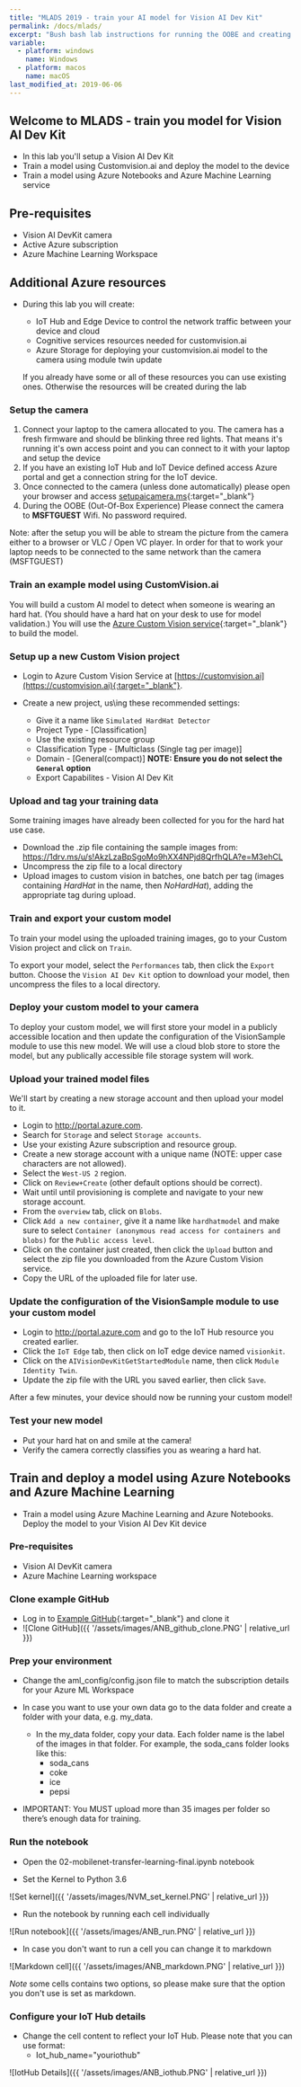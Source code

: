 ```yaml
---
title: "MLADS 2019 - train your AI model for Vision AI Dev Kit"
permalink: /docs/mlads/
excerpt: "Bush bash lab instructions for running the OOBE and creating a customvision.ai model"
variable:
  - platform: windows
    name: Windows
  - platform: macos
    name: macOS
last_modified_at: 2019-06-06
---
```


## Welcome to MLADS - train you model for Vision AI Dev Kit

- In this lab you'll setup a Vision AI Dev Kit
- Train a model using Customvision.ai and deploy the model to the device
- Train a model using Azure Notebooks and Azure Machine Learning service

## Pre-requisites

- Vision AI DevKit camera
- Active Azure subscription
- Azure Machine Learning Workspace

## Additional Azure resources
- During this lab you will create:
  - IoT Hub and Edge Device to control the network traffic between your device and cloud
  - Cognitive services resources needed for customvision.ai
  - Azure Storage for deploying your customvision.ai model to the camera using module twin update
  
  If you already have some or all of these resources you can use existing ones. Otherwise the resources will be created during the lab

### Setup the camera

1. Connect your laptop to the camera allocated to you. The camera has a fresh firmware and should be blinking three red lights. That means it's running it's own access point and you can connect to it with your laptop and setup the device
2. If you have an existing IoT Hub and IoT Device defined access Azure portal and get a connection string for the IoT device.
3. Once connected to the camera (unless done automatically) please open your browser and access [setupaicamera.ms](https://setupaicamera.ms){:target="_blank"}
4. During the OOBE (Out-Of-Box Experience) Please connect the camera to **MSFTGUEST** Wifi. No password required.

Note: after the setup you will be able to stream the picture from the camera either to a browser or VLC / Open VC player. In order for that to work your laptop needs to be connected to the same network than the camera (MSFTGUEST) 

### Train an example model using CustomVision.ai

You will build a custom AI model to detect when someone is wearing an hard hat. (You should have a hard hat on your desk to use for model validation.) You will use the [Azure Custom Vision service](https://customvision.ai){:target="_blank"} to build the model.

### Setup up a new Custom Vision project
- Login to Azure Custom Vision Service at [https://customvision.ai](https://customvision.ai){:target="_blank"}.

- Create a new project, us\ing these recommended settings:
    - Give it a name like `Simulated HardHat Detector`
    - Project Type - [Classification]
    - Use the existing resource group
    - Classification Type - [Multiclass (Single tag per image)]
    - Domain - [General(compact)] **NOTE: Ensure you do not select the `General` option**
    - Export Capabilites - Vision AI Dev Kit

### Upload and tag your training data
Some training images have already been collected for you for the hard hat use case.

- Download the .zip file containing the sample images from: <a href="https://1drv.ms/u/s!AkzLzaBpSgoMo9hXX4NPjd8QrfhQLA?e=M3ehCL" target="blank">https://1drv.ms/u/s!AkzLzaBpSgoMo9hXX4NPjd8QrfhQLA?e=M3ehCL</a>
- Uncompress the zip file to a local directory
- Upload images to custom vision in batches, one batch per tag (images containing *HardHat* in the name, then *NoHardHat*), adding the appropriate tag during upload.

### Train and export your custom model

To train your model using the uploaded training images, go to your Custom Vision project and click on `Train`.

To export your model, select the `Performances` tab, then click the `Export` button. Choose the `Vision AI Dev Kit` option to download your model, then  uncompress the files to a local directory.

### Deploy your custom model to your camera

To deploy your custom model, we will first store your model in a publicly accessible location and then update the configuration of the VisionSample module to use this new model. We will use a cloud blob store to store the model, but any publically accessible file storage system will work.

### Upload your trained model files

We'll start by creating a new storage account and then upload your model to it.

- Login to <a href="http://portal.azure.com" target="blank">http://portal.azure.com</a>.
- Search for `Storage` and select `Storage accounts`.
- Use your existing Azure subscription and resource group.
- Create a new storage account with a unique name (NOTE: upper case characters are not allowed).
- Select the `West-US 2` region.
- Click on `Review+Create` (other default options should be correct).
- Wait until until provisioning is complete and navigate to your new storage account.
- From the `overview` tab, click on `Blobs`.
- Click `Add a new container`, give it a name like `hardhatmodel` and make sure to select `Container (anonymous read access for containers and blobs)` for the `Public access level`.
- Click on the container just created, then click  the `Upload` button and select the zip file you downloaded from the Azure Custom Vision service.
- Copy the URL of the uploaded file for later use.

### Update the configuration of the VisionSample module to use your custom model

- Login to <a href="http://portal.azure.com" target="blank">http://portal.azure.com</a> and go to the IoT Hub resource you created earlier.
- Click the `IoT Edge` tab, then click on IoT edge  device named `visionkit`.
- Click on the `AIVisionDevKitGetStartedModule`  name, then click `Module Identity Twin`.
- Update the zip file with the URL you saved earlier, then click `Save`.

After a few minutes, your device should now be running your custom model!

### Test your new model

- Put your hard hat on and smile at the camera!
- Verify the camera correctly classifies you as wearing a hard hat.

## Train and deploy a model using Azure Notebooks and Azure Machine Learning

* Train a model using Azure Machine Learning and Azure Notebooks. Deploy the model to your Vision AI Dev Kit device

### Pre-requisites

* Vision AI DevKit camera
* Azure Machine Learning workspace

### Clone example GitHub

* Log in to [Example GitHub](https://notebooks.azure.com/tedway/projects/vision-ai-dev-kit ){:target="_blank"} and clone it
* ![Clone GitHub]({{ '/assets/images/ANB_github_clone.PNG' | relative_url }})

### Prep your environment

* Change the aml_config/config.json file to match the subscription details for your Azure ML Workspace
* In case you want to use your own data go to the data folder and create a folder with your data, e.g. my_data. 
  * In the my_data folder, copy your data.  Each folder name is the label of the images in that folder.  For example, the soda_cans folder looks like this:  
    * soda_cans 
    * coke 
    * ice 
    * pepsi 

* IMPORTANT: You MUST upload more than 35 images per folder so there’s enough data for training. 

### Run the notebook

* Open the 02-mobilenet-transfer-learning-final.ipynb notebook 

* Set the Kernel to Python 3.6

![Set kernel]({{ '/assets/images/NVM_set_kernel.PNG' | relative_url }})

* Run the notebook by running each cell individually

![Run notebook]({{ '/assets/images/ANB_run.PNG' | relative_url }})

* In case you don't want to run a cell you can change it to markdown

![Markdown cell]({{ '/assets/images/ANB_markdown.PNG' | relative_url }})

*Note* some cells contains two options, so please make sure that the option you don't use is set as markdown.

### Configure your IoT Hub details

* Change the cell content to reflect your IoT Hub. Please note that you can use format:
  * Iot_hub_name="youriothub"

![IotHub Details]({{ '/assets/images/ANB_iothub.PNG' | relative_url }})
